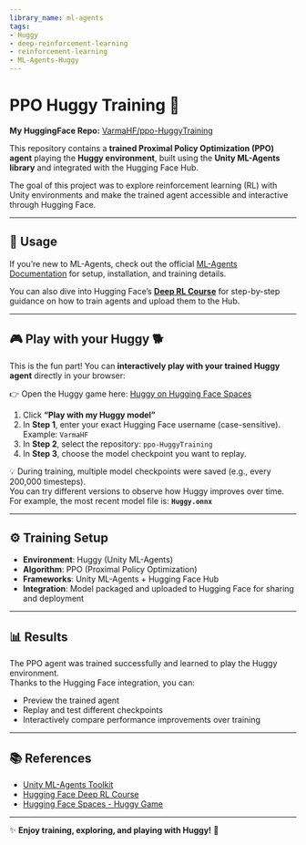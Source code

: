 ```yaml
---
library_name: ml-agents
tags:
- Huggy
- deep-reinforcement-learning
- reinforcement-learning
- ML-Agents-Huggy
---
```

# PPO Huggy Training 🐻  

**My HuggingFace Repo:** [VarmaHF/ppo-HuggyTraining](https://huggingface.co/VarmaHF/ppo-HuggyTraining)  

This repository contains a **trained Proximal Policy Optimization (PPO) agent** playing the **Huggy environment**, built using the **Unity ML-Agents library** and integrated with the Hugging Face Hub.  

The goal of this project was to explore reinforcement learning (RL) with Unity environments and make the trained agent accessible and interactive through Hugging Face.  

---

## 🚀 Usage  

If you’re new to ML-Agents, check out the official [ML-Agents Documentation](https://unity-technologies.github.io/ml-agents/ML-Agents-Toolkit-Documentation/) for setup, installation, and training details.  

You can also dive into Hugging Face’s **[Deep RL Course](https://huggingface.co/learn/deep-rl-course/)** for step-by-step guidance on how to train agents and upload them to the Hub.  

---

## 🎮 Play with your Huggy 🐕  

This is the fun part! You can **interactively play with your trained Huggy agent** directly in your browser:  

👉 Open the Huggy game here: [Huggy on Hugging Face Spaces](https://huggingface.co/spaces/ThomasSimonini/Huggy)  

1. Click **“Play with my Huggy model”**  
2. In **Step 1**, enter your exact Hugging Face username (case-sensitive). Example: `VarmaHF`  
3. In **Step 2**, select the repository: `ppo-HuggyTraining`  
4. In **Step 3**, choose the model checkpoint you want to replay.  

💡 During training, multiple model checkpoints were saved (e.g., every 200,000 timesteps).  
You can try different versions to observe how Huggy improves over time.  
For example, the most recent model file is: **`Huggy.onnx`**  

---

## ⚙️ Training Setup  

- **Environment**: Huggy (Unity ML-Agents)  
- **Algorithm**: PPO (Proximal Policy Optimization)  
- **Frameworks**: Unity ML-Agents + Hugging Face Hub  
- **Integration**: Model packaged and uploaded to Hugging Face for sharing and deployment  

---

## 📊 Results  

The PPO agent was trained successfully and learned to play the Huggy environment.  
Thanks to the Hugging Face integration, you can:  

- Preview the trained agent  
- Replay and test different checkpoints  
- Interactively compare performance improvements over training  

---

## 📚 References  

- [Unity ML-Agents Toolkit](https://github.com/Unity-Technologies/ml-agents)  
- [Hugging Face Deep RL Course](https://huggingface.co/learn/deep-rl-course/)  
- [Hugging Face Spaces - Huggy Game](https://huggingface.co/spaces/ThomasSimonini/Huggy)

---

✨ **Enjoy training, exploring, and playing with Huggy!** 🐻
